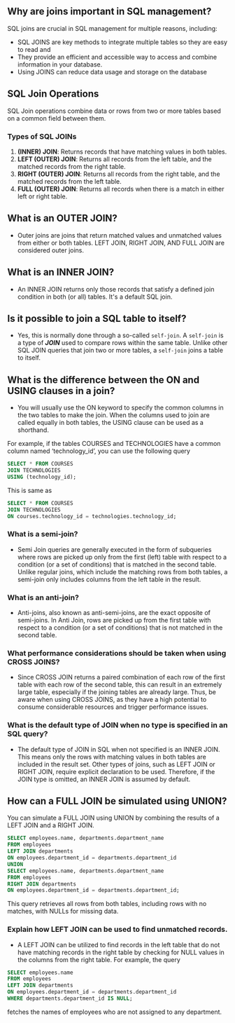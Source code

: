 ## Why are joins important in SQL management?

SQL joins are crucial in SQL management for multiple reasons, including:

 - SQL JOINS are key methods to integrate multiple tables so they are easy to read and
 - They provide an efficient and accessible way to access and combine information in your database.
 - Using JOINS can reduce data usage and storage on the database

## SQL Join Operations

SQL Join operations combine data or rows from two or more tables based on a common field between them.

### Types of SQL JOINs

1. **(INNER) JOIN**: Returns records that have matching values in both tables.
2. **LEFT (OUTER) JOIN**: Returns all records from the left table, and the matched records from the right table.
3. **RIGHT (OUTER) JOIN**: Returns all records from the right table, and the matched records from the left table.
4. **FULL (OUTER) JOIN**: Returns all records when there is a match in either left or right table.


## What is an OUTER JOIN?

- Outer joins are joins that return matched values and unmatched values from either or both tables. LEFT JOIN, RIGHT JOIN, AND FULL JOIN are considered outer joins.

## What is an INNER JOIN?

 - An INNER JOIN returns only those records that satisfy a defined join condition in both (or all) tables. It's a default SQL join.

## Is it possible to join a SQL table to itself?

  - Yes, this is normally done through a so-called `self-join`. A `self-join` is a type of ***JOIN*** used to compare rows within the same table. Unlike other SQL JOIN queries that join two or more tables, a `self-join` joins a table to itself.

## What is the difference between the ON and USING clauses in a join?

 - You will usually use the ON keyword to specify the common columns in the two tables to make the join. When the columns used to join are called equally in both tables, the USING clause can be used as a shorthand.

For example, if the tables COURSES and TECHNOLOGIES have a common column named ‘technology_id’, you can use the following query

``` sql
SELECT * FROM COURSES 
JOIN TECHNOLOGIES
USING (technology_id);
```

This is same as

``` sql
SELECT * FROM COURSES 
JOIN TECHNOLOGIES
ON courses.technology_id = technologies.technology_id;
```


### What is a semi-join?

 - Semi Join queries are generally executed in the form of subqueries where rows are picked up only from the first (left) table with respect to a condition (or a set of conditions) that is matched in the second table. Unlike regular joins, which include the matching rows from both tables, a semi-join only includes columns from the left table in the result.

### What is an anti-join?

 - Anti-joins, also known as anti-semi-joins, are the exact opposite of semi-joins. In Anti Join, rows are picked up from the first table with respect to a condition (or a set of conditions) that is not matched in the second table.

### What performance considerations should be taken when using CROSS JOINS?

  - Since CROSS JOIN returns a paired combination of each row of the first table with each row of the second table, this can result in an extremely large table, especially if the joining tables are already large. Thus, be aware when using CROSS JOINS, as they have a high potential to consume considerable resources and trigger performance issues.

### What is the default type of JOIN when no type is specified in an SQL query?

  - The default type of JOIN in SQL when not specified is an INNER JOIN. This means only the rows with matching values in both tables are included in the result set. Other types of joins, such as LEFT JOIN or RIGHT JOIN, require explicit declaration to be used. Therefore, if the JOIN type is omitted, an INNER JOIN is assumed by default.

##  How can a FULL JOIN be simulated using UNION?

You can simulate a FULL JOIN using UNION by combining the results of a LEFT JOIN and a RIGHT JOIN.

``` sql
SELECT employees.name, departments.department_name
FROM employees
LEFT JOIN departments
ON employees.department_id = departments.department_id
UNION
SELECT employees.name, departments.department_name
FROM employees
RIGHT JOIN departments
ON employees.department_id = departments.department_id;
```
This query retrieves all rows from both tables, including rows with no matches, with NULLs for missing data.

### Explain how LEFT JOIN can be used to find unmatched records.
- A LEFT JOIN can be utilized to find records in the left table that do not have matching records in the right table by checking for NULL values in the columns from the right table. 
For example, the query
``` sql
SELECT employees.name
FROM employees
LEFT JOIN departments
ON employees.department_id = departments.department_id
WHERE departments.department_id IS NULL;
```
fetches the names of employees who are not assigned to any department.

